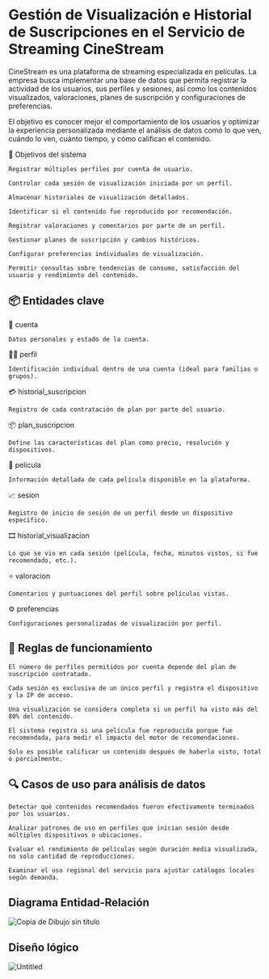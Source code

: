 # Gestión de Visualización e Historial de Suscripciones en el Servicio de Streaming CineStream

CineStream es una plataforma de streaming especializada en películas. La empresa busca implementar una base de datos que permita registrar la actividad de los usuarios, sus perfiles y sesiones, así como los contenidos visualizados, valoraciones, planes de suscripción y configuraciones de preferencias.

El objetivo es conocer mejor el comportamiento de los usuarios y optimizar la experiencia personalizada mediante el análisis de datos como lo que ven, cuándo lo ven, cuánto tiempo, y cómo califican el contenido.

🎯 Objetivos del sistema

    Registrar múltiples perfiles por cuenta de usuario.

    Controlar cada sesión de visualización iniciada por un perfil.

    Almacenar historiales de visualización detallados.

    Identificar si el contenido fue reproducido por recomendación.

    Registrar valoraciones y comentarios por parte de un perfil.

    Gestionar planes de suscripción y cambios históricos.

    Configurar preferencias individuales de visualización.

    Permitir consultas sobre tendencias de consumo, satisfacción del usuario y rendimiento del contenido.

## 📦 Entidades clave

👤 cuenta

    Datos personales y estado de la cuenta.

🧑‍💻 perfil

    Identificación individual dentro de una cuenta (ideal para familias o grupos).

💳 historial_suscripcion

    Registro de cada contratación de plan por parte del usuario.

📦 plan_suscripcion

    Define las características del plan como precio, resolución y dispositivos.

🎥 pelicula

    Información detallada de cada película disponible en la plataforma.

📈 sesion

    Registro de inicio de sesión de un perfil desde un dispositivo específico.

🎞️ historial_visualizacion

    Lo que se vio en cada sesión (película, fecha, minutos vistos, si fue recomendado, etc.).

⭐ valoracion

    Comentarios y puntuaciones del perfil sobre películas vistas.

⚙️ preferencias

    Configuraciones personalizadas de visualización por perfil.

## 📘 Reglas de funcionamiento

    El número de perfiles permitidos por cuenta depende del plan de suscripción contratado.

    Cada sesión es exclusiva de un único perfil y registra el dispositivo y la IP de acceso.

    Una visualización se considera completa si un perfil ha visto más del 80% del contenido.

    El sistema registra si una película fue reproducida porque fue recomendada, para medir el impacto del motor de recomendaciones.

    Solo es posible calificar un contenido después de haberlo visto, total o parcialmente.

## 🔍 Casos de uso para análisis de datos

    Detectar qué contenidos recomendados fueron efectivamente terminados por los usuarios.

    Analizar patrones de uso en perfiles que inician sesión desde múltiples dispositivos o ubicaciones.

    Evaluar el rendimiento de películas según duración media visualizada, no solo cantidad de reproducciones.

    Examinar el uso regional del servicio para ajustar catálogos locales según demanda.

## Diagrama Entidad-Relación
![Copia de Dibujo sin título](https://github.com/user-attachments/assets/53e2b671-63eb-4a02-87ca-c57c6dc4bfc4)

## Diseño lógico
![Untitled](https://github.com/user-attachments/assets/981a5e15-95a6-49e3-8201-28da3d4bcf2f)


